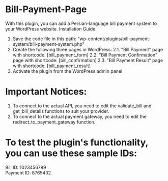 # Bill-Payment-Page
With this plugin, you can add a Persian-language bill payment system to your WordPress website.
Installation Guide:
1. Save the code file in this path: "wp-content/plugins/bill-payment-system/bill-payment-system.php"
2. Create the following three pages in WordPress:
    2.1. "Bill Payment" page with shortcode: [bill_payment_form]
    2.2. "Bill Payment Confirmation" page with shortcode: [bill_confirmation]
    2.3. "Bill Payment Result" page with shortcode: [bill_payment_result]
3. Activate the plugin from the WordPress admin panel

# Important Notices: 
1. To connect to the actual API, you need to edit the validate_bill and get_bill_details functions to suit your provider.
2. To connect to the actual payment gateway, you need to edit the redirect_to_payment_gateway function.

# To test the plugin's functionality, you can use these sample IDs:
Bill ID: 1023456789<br>
Payment ID: 8765432
